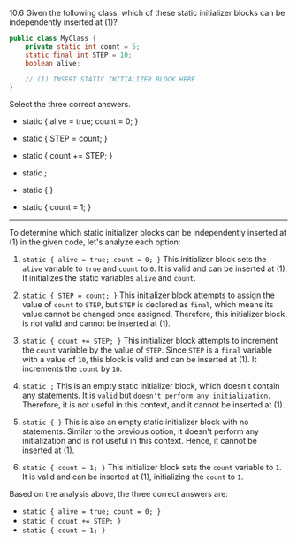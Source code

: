 10.6 Given the following class, which of these static initializer blocks can be independently inserted at (1)?

```java
public class MyClass {
    private static int count = 5;
    static final int STEP = 10;
    boolean alive;

    // (1) INSERT STATIC INITIALIZER BLOCK HERE
}
```

Select the three correct answers.

- static { alive = true; count = 0; }

- static { STEP = count; }

- static { count += STEP; }

- static ;

- static { }

- static { count = 1; }


___

To determine which static initializer blocks can be independently inserted at (1) in the given code, let's analyze each option:

1. `static { alive = true; count = 0; }`
This initializer block sets the `alive` variable to `true` and `count` to `0`. It is valid and can be inserted at (1). It initializes the static variables `alive` and `count`.

2. `static { STEP = count; }`
This initializer block attempts to assign the value of `count` to `STEP`, but `STEP` is declared as `final`, which means its value cannot be changed once assigned. Therefore, this initializer block is not valid and cannot be inserted at (1).

3. `static { count += STEP; }`
This initializer block attempts to increment the `count` variable by the value of `STEP`. Since `STEP` is a `final` variable with a value of `10`, this block is valid and can be inserted at (1). It increments the `count` by `10`.

4. `static ;`
This is an empty static initializer block, which doesn't contain any statements. It is `valid` but `doesn't perform any initialization`. Therefore, it is not useful in this context, and it cannot be inserted at (1).

5. `static { }`
This is also an empty static initializer block with no statements. Similar to the previous option, it doesn't perform any initialization and is not useful in this context. Hence, it cannot be inserted at (1).

6. `static { count = 1; }`
This initializer block sets the `count` variable to `1`. It is valid and can be inserted at (1), initializing the `count` to `1`.

Based on the analysis above, the three correct answers are:

- `static { alive = true; count = 0; }`
- `static { count += STEP; }`
- `static { count = 1; }`
